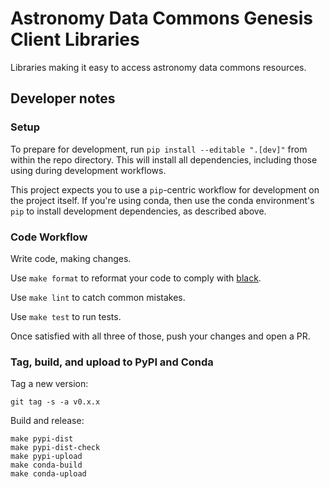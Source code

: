 # Astronomy Data Commons Genesis Client Libraries

Libraries making it easy to access astronomy data commons resources.

## Developer notes

### Setup

To prepare for development, run `pip install --editable ".[dev]"` from within
the repo directory. This will install all dependencies, including those using
during development workflows.

This project expects you to use a `pip`-centric workflow for development on the
project itself. If you're using conda, then use the conda environment's `pip` to
install development dependencies, as described above.

### Code Workflow

Write code, making changes.

Use `make format` to reformat your code to comply with
[black](https://github.com/psf/black).

Use `make lint` to catch common mistakes.

Use `make test` to run tests.

Once satisfied with all three of those, push your changes and open a PR.

### Tag, build, and upload to PyPI and Conda

Tag a new version:
```
git tag -s -a v0.x.x
```

Build and release:

```
make pypi-dist
make pypi-dist-check
make pypi-upload
make conda-build
make conda-upload
```
